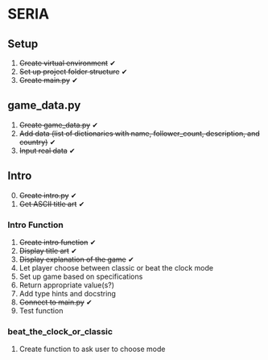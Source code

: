 # SERIA
## Setup
1. ~~Create virtual environment~~ ✔
2. ~~Set up project folder structure~~ ✔
3. ~~Create main.py~~ ✔

## game_data.py
1. ~~Create game_data.py~~ ✔
2. ~~Add data (list of dictionaries with name, follower_count, description, and country)~~ ✔
3. ~~Input real data~~ ✔

## Intro
0. ~~Create intro.py~~ ✔
1. ~~Get ASCII title art~~ ✔
### Intro Function
1. ~~Create intro function~~ ✔
2. ~~Display title art~~ ✔
3. ~~Display explanation of the game~~ ✔
4. Let player choose between classic or beat the clock mode
5. Set up game based on specifications
6. Return appropriate value(s?)
7. Add type hints and docstring
8. ~~Connect to main.py~~ ✔
9. Test function
### beat_the_clock_or_classic
1. Create function to ask user to choose mode
